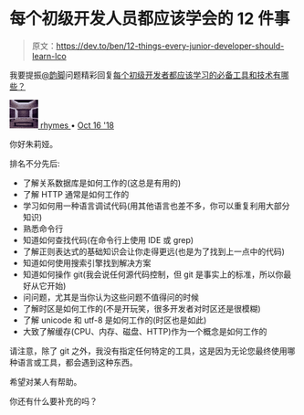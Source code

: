 # 每个初级开发人员都应该学会的 12 件事

> 原文：<https://dev.to/ben/12-things-every-junior-developer-should-learn-lco>

我要提振[@韵脚](https://dev.to/rhymes)问题精彩回复[每个初级开发者都应该学习的必备工具和技术有哪些？](https://dev.to/juliatorrejon/what-are-the-essential-tools-and-technologies-that-every-junior-developer-should-learn-2n7c)

[![rhymes profile image](img/557aa2636ae2993dfd13f29772ceb666.png) ](/rhymes) [ rhymes ](/rhymes) • [<time datetime="2018-10-16T06:24:12Z" class="date-short-year"> Oct 16 '18 </time>](https://dev.to/rhymes/comment/673g) 

你好朱莉娅。

排名不分先后:

*   了解关系数据库是如何工作的(这总是有用的)
*   了解 HTTP 通常是如何工作的
*   学习如何用一种语言调试代码(用其他语言也差不多，你可以重复利用大部分知识)
*   熟悉命令行
*   知道如何查找代码(在命令行上使用 IDE 或 grep)
*   了解正则表达式的基础知识会让你走得更远(也是为了找到上一点中的代码)
*   知道如何使用搜索引擎找到解决方案
*   知道如何操作 git(我会说任何源代码控制，但 git 是事实上的标准，所以你最好从它开始)
*   问问题，尤其是当你认为这些问题不值得问的时候
*   了解时区是如何工作的(不是开玩笑，很多开发者对时区还是很模糊)
*   了解 unicode 和 utf-8 是如何工作的(时区也是如此)
*   大致了解缓存(CPU、内存、磁盘、HTTP)作为一个概念是如何工作的

请注意，除了 git 之外，我没有指定任何特定的工具，这是因为无论您最终使用哪种语言或工具，都会遇到这种东西。

希望对某人有帮助。

你还有什么要补充的吗？